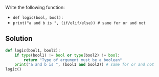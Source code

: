 Write the following function:
- `def logic(bool, bool):`
- `print("a and b is ", (if/elif/else)) # same for or and not`
## Solution
```python
def logic(bool1, bool2):
    if type(bool1) != bool or type(bool2) != bool:
        return "Type of argument must be a boolean"
    print("a and b is ", (bool1 and bool2)) # same for or and not
logic()
```
